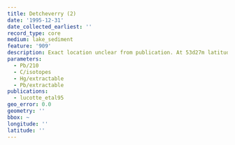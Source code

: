 ```yaml
---
title: Detcheverry (2)
date: '1995-12-31'
date_collected_earliest: ''
record_type: core
medium: lake_sediment
feature: '909'
description: Exact location unclear from publication. At 53d27m latitude.
parameters:
  - Pb/210
  - C/isotopes
  - Hg/extractable
  - Pb/extractable
publications:
  - lucotte_etal95
geo_error: 0.0
geometry: ''
bbox: ~
longitude: ''
latitude: ''
---
```

